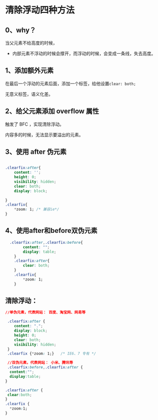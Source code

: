 # 清除浮动四种方法

## 0、why？

当父元素不给高度的时候，

- 内部元素不浮动的时候会撑开，而浮动的时候，会变成一条线，失去高度。

## 1、添加额外元素

在最后一个浮动的元素后面，添加一个标签，给他设置`clear: both;`

无意义标签，语义化差。

## 2、给父元素添加 overflow 属性

触发了 BFC ，实现清除浮动。

内容多的时候，无法显示要溢出的元素。

## 3、使用 after 伪元素

```css

.clearfix:after{
 	content: '';
    height: 0;
    visibility: hidden;
    clear: both;
    display: block;
    
}
.clearfix{
    *zoom: 1; /* 兼容ie*/
}
```



## 4、使用after和before双伪元素

```css
  .clearfix:after,.clearfix:before{
        content: "";
        display: table;
    }
    .clearfix:after{
        clear: both;
    }
    .clearfix{
        *zoom: 1;
    }
```

## 清除浮动：

```css
//单伪元素，代表网站： 百度、淘宝网、网易等

 .clearfix:after {
    content: ".";
    display: block;
    height: 0;
    clear: both;
    visibility: hidden;
 }   
 .clearfix {*zoom: 1;}   /* IE6、7 专有 */

 //双伪元素，代表网站： 小米、腾讯等
 .clearfix:before,.clearfix:after { 
  content:"";
  display:table; 
}

.clearfix:after {
 clear:both;
}
.clearfix {
  *zoom:1;
}
```

